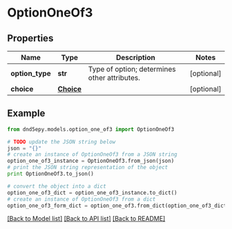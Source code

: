 # OptionOneOf3


## Properties
Name | Type | Description | Notes
------------ | ------------- | ------------- | -------------
**option_type** | **str** | Type of option; determines other attributes. | [optional] 
**choice** | [**Choice**](Choice.md) |  | [optional] 

## Example

```python
from dnd5epy.models.option_one_of3 import OptionOneOf3

# TODO update the JSON string below
json = "{}"
# create an instance of OptionOneOf3 from a JSON string
option_one_of3_instance = OptionOneOf3.from_json(json)
# print the JSON string representation of the object
print OptionOneOf3.to_json()

# convert the object into a dict
option_one_of3_dict = option_one_of3_instance.to_dict()
# create an instance of OptionOneOf3 from a dict
option_one_of3_form_dict = option_one_of3.from_dict(option_one_of3_dict)
```
[[Back to Model list]](../README.md#documentation-for-models) [[Back to API list]](../README.md#documentation-for-api-endpoints) [[Back to README]](../README.md)


